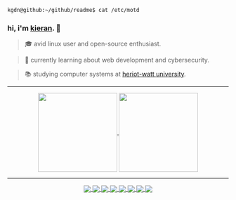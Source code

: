 ```bash
kgdn@github:~/github/readme$ cat /etc/motd
```

### hi, i'm [kieran](https://kgdn.xyz). 👋

> 🎓️ avid linux user and open-source enthusiast.

> 🌱️ currently learning about web development and cybersecurity.

> 📚️ studying computer systems at [heriot-watt university](https://www.hw.ac.uk/).

<hr>

<div align="center">
<a href="https://github.com/kgdn">
  <img height=180 align="center" src="https://github-readme-stats.vercel.app/api?username=kgdn&rank_icon=github&show_icons=true&theme=dark" />
</a>
<a href="https://github.com/kgdn">
  <img height=180 align="center" src="https://github-readme-stats.vercel.app/api/top-langs/?username=kgdn&layout=compact&hide=html,css&theme=dark" />
</a>
</div>

<hr>

<div align="center">
<a href="https://kernel.org/">
  <img align="center" src="https://img.shields.io/badge/Linux-FCC624?style=for-the-badge&logo=linux&logoColor=black" />
</a>
<a href="https://fedoraproject.org/">
  <img align="center" src="https://img.shields.io/badge/Fedora-51A2DA?style=for-the-badge&logo=fedora&logoColor=white" />
</a>
<a href="https://debian.org">
  <img align="center" src="https://img.shields.io/badge/Debian-A81D33?style=for-the-badge&logo=debian&logoColor=white" />
</a>
<a href="https://www.gnu.org/software/bash/">
  <img align="center" src="https://img.shields.io/badge/Bash-000000?style=for-the-badge&logo=gnu-bash&logoColor=white" />
</a>
<a href="https://python.org">
  <img align="center" src="https://img.shields.io/badge/Python-3776AB?style=for-the-badge&logo=python&logoColor=white" />
</a>
<a href="https://www.javascript.com/">
  <img align="center" src="https://img.shields.io/badge/JavaScript-323330?style=for-the-badge&logo=javascript&logoColor=F7DF1E" />
</a>
<a href="https://flask.palletsprojects.com/">
  <img align="center" src="https://img.shields.io/badge/Flask-44aec1?style=for-the-badge&logo=flask&logoColor=white" />
</a>
<a href="https://reactjs.org/">
  <img align="center" src="https://img.shields.io/badge/React-20232A?style=for-the-badge&logo=react&logoColor=61DAFB" />
</a>
</div>